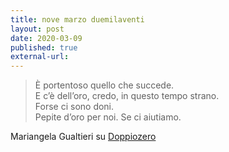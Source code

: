 ```yaml
---
title: nove marzo duemilaventi 
layout: post
date: 2020-03-09
published: true
external-url:
---
```


>È portentoso quello che succede.<br>
E c’è dell’oro, credo, in questo tempo strano.<br>
Forse ci sono doni.<br>
Pepite d’oro per noi. Se ci aiutiamo.<br>

Mariangela Gualtieri su [Doppiozero](https://www.doppiozero.com/materiali/nove-marzo-duemilaventi)
